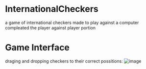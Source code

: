 # InternationalCheckers
a game of international checkers made to play against a computer
compleated the player against player portion
# Game Interface 
draging and dropping checkers to their correct possitions:
![image](https://user-images.githubusercontent.com/65250540/153081409-1bf84ca9-94a3-4d17-9361-d1ac8cb68760.png)
